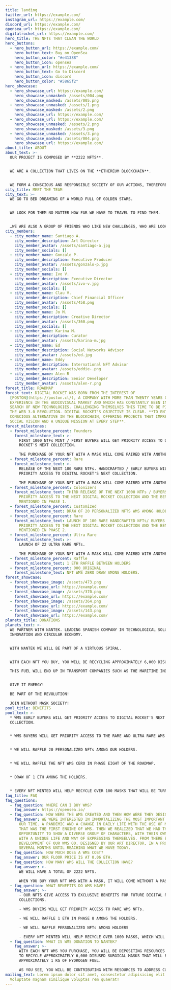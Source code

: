 ```yaml
---
title: landing
twitter_url: https://example.com/
instagram_url: https://example.com/
discord_url: https://example.com/
opensea_url: https://example.com/
digitalrocket_url: https://example.com/
hero_title: THE NFTs THAT CLEAN THE WORLD
hero_buttons:
  - hero_button_url: https://example.com/
    hero_button_text: Buy on OpenSea
    hero_button_color: "#e41388"
    hero_button_icon: opensea
  - hero_button_url: https://example.com/
    hero_button_text: Go to Discord
    hero_button_icon: discord
    hero_button_color: "#5865f2"
hero_showcase:
  - hero_showcase_url: https://example.com/
    hero_showcase_unmasked: /assets/004.png
    hero_showcase_masked: /assets/005.png
  - hero_showcase_unmasked: /assets/1.png
    hero_showcase_masked: /assets/2.png
    hero_showcase_url: https://example.com/
  - hero_showcase_url: https://example.com/
    hero_showcase_unmasked: /assets/2.png
    hero_showcase_masked: /assets/3.png
  - hero_showcase_unmasked: /assets/3.png
    hero_showcase_masked: /assets/004.png
    hero_showcase_url: https://example.com/
about_title: ABOUT
about_text: >-
  OUR PROJECT IS COMPOSED BY **2222 NFTS**.


  WE ARE A COLLECTION THAT LIVES ON THE **ETHEREUM BLOCKCHAIN**.


  WE FORM A CONSCIOUS AND RESPONSIBLE SOCIETY OF OUR ACTIONS, THEREFORE, WHEN PURCHASING AN  WMS NFT WE WILL BE HELPING TO **RECOVER DISUSED MASKS TO CONVERT THEM INTO ENERGY**.
city_title: MEET THE TEAM
city_text: >-
  WE GO TO BED DREAMING OF A WORLD FULL OF GOLDEN STARS.


  WE LOOK FOR THEM NO MATTER HOW FAR WE HAVE TO TRAVEL TO FIND THEM.


  …WE ARE ALSO A GROUP OF FRIENDS WHO LIKE NEW CHALLENGES, WHO ARE LOOKING FOR **NEW HORIZONS THAT MAKE US VIBRATE AT NIGHT AND DREAM BY DAY**…
city_members:
  - city_member_name: Santiago A.
    city_member_description: Art Director
    city_member_avatar: /assets/santiago-a.jpg
    city_member_socials: []
  - city_member_name: Gonzalo P.
    city_member_description: Executive Producer
    city_member_avatar: /assets/gonzalo-p.jpg
    city_member_socials: []
  - city_member_name: Ivo V.
    city_member_description: Executive Director
    city_member_avatar: /assets/ivo-v.jpg
    city_member_socials: []
  - city_member_name: Clau V.
    city_member_description: Chief Financial Officer
    city_member_avatar: /assets/458.png
    city_member_socials: []
  - city_member_name: Jo M.
    city_member_description: Creative Director
    city_member_avatar: /assets/360.png
    city_member_socials: []
  - city_member_name: Karina M.
    city_member_description: Curator
    city_member_avatar: /assets/karina-m.jpg
  - city_member_name: Ed
    city_member_description: Social Networks Advisor
    city_member_avatar: /assets/ed.jpg
  - city_member_name: Eddy
    city_member_description: International NFT Advisor
    city_member_avatar: /assets/eddie-.png
  - city_member_name: Alen R
    city_member_description: Senior Developer
    city_member_avatar: /assets/alen-r.png
forest_title: ROADMAP
forest_text: DIGITAL ROCKET WAS BORN FROM THE INTEREST OF
  [POSTON](https://poston.cl/), A COMPANY WITH MORE THAN TWENTY YEARS OF
  EXPERIENCE IN THE AUDIOVISUAL MARKET AND WHICH HAS CONSTANTLY BEEN IN THE
  SEARCH OF NEW TECHNOLOGIES. CHALLENGING THEMSELVES THIS TIME TO BE PIONEERS IN
  THE WEB 3.0 REVOLUTION. DIGITAL ROCKET'S OBJECTIVE IS CLEAR. **TO ENTER AS A
  CONSCIOUS ALTERNATIVE IN THE BLOCKCHAIN, OFFERING PROJECTS THAT IMPREGNATE A
  SOCIAL VISION AND A UNIQUE MISSION AT EVERY STEP**.
forest_milestones:
  - forest_milestone_percent: Founders
    forest_milestone_text: >-
      FIRST 1000 NTFs MINT / FIRST BUYERS WILL GET PRIORITY ACCESS TO DIGITAL
      ROCKET'S NEXT COLLECTION.

      THE PURCHASE OF YOUR NFT WITH A MASK WILL COME PAIRED WITH ANOTHER NFT IN ITS NON-MASK VERSION. ADDITIONALLY WHEN YOU BUY YOUR NFT YOU WILL BE RECYCLING 6,000 DISUSED MASKS, WHICH WILL BECOME 1K OF HYDROGEN FUEL THANKS TO OUR ALLIANCE WITH THE INNOVATIVE SPANISH COMPANY NANTEK.
  - forest_milestone_percent: Rare
    forest_milestone_text: >-
      RELEASE OF THE NEXT 100 RARE NTFs. HANDCRAFTED / EARLY BUYERS WILL GET
      PRIORITY ACCESS TO DIGITAL ROCKET'S NEXT COLLECTION.

      THE PURCHASE OF YOUR NFT WITH A MASK WILL COME PAIRED WITH ANOTHER NFT IN ITS NON-MASK VERSION. ADDITIONALLY WHEN YOU BUY YOUR NFT YOU WILL BE RECYCLING 12,000 DISUSED MASKS, WHICH WILL BECOME 1K OF HYDROGEN FUEL.
  - forest_milestone_percent: Colonizers
    forest_milestone_text: THIRD RELEASE OF THE NEXT 1000 NTFs / BUYERS WILL GET
      PRIORITY ACCESS TO THE NEXT DIGITAL ROCKET COLLECTION AND THE BENEFITS
      MENTIONED IN PHASE 1.
  - forest_milestone_percent: Customized
    forest_milestone_text: DRAW OF 20 PERSONALIZED NFTS WMS AMONG HOLDERS.
  - forest_milestone_percent: Rare
    forest_milestone_text: LAUNCH OF 100 RARE HANDCRAFTED NFTs/ BUYERS WILL GET
      PRIORITY ACCESS TO THE NEXT DIGITAL ROCKET COLLECTION AND THE BENEFITS
      MENTIONED IN PHASE 2.
  - forest_milestone_percent: Ultra Rare
    forest_milestone_text: >-
      LAUNCH OF 22 ULTRA RARE NFTs.

      THE PURCHASE OF YOUR NFT WITH A MASK WILL COME PAIRED WITH ANOTHER NFT IN ITS NON-MASK VERSION. ADDITIONALLY WHEN YOU BUY YOUR NFT YOU WILL BE RECYCLING 24,000 DISUSED MASKS, WHICH WILL BE CONVERTED INTO 4K OF HYDROGEN FUEL.
  - forest_milestone_percent: Raffle
    forest_milestone_text: 1 ETH RAFFLE BETWEEN HOLDERS
  - forest_milestone_percent: 000_ORIGINAL
    forest_milestone_text: NFT WMS ZERO DRAW AMONG HOLDERS.
forest_showcase:
  - forest_showcase_image: /assets/473.png
    forest_showcase_url: https://example.com/
  - forest_showcase_image: /assets/370.png
    forest_showcase_url: https://example.com/
  - forest_showcase_image: /assets/364.png
    forest_showcase_url: https://example.com/
  - forest_showcase_image: /assets/143.png
    forest_showcase_url: https://example.com/
planets_title: DONATIONS
planets_text: >-
  WE PARTNER WITH NANTEK. LEADING SPANISH COMPANY IN TECHNOLOGICAL SOLUTIONS,
  INNOVATION AND CIRCULAR ECONOMY.


  WITH NANTEK WE WILL BE PART OF A VIRTUOUS SPIRAL.


  WITH EACH NFT YOU BUY, YOU WILL BE RECYCLING APPROXIMATELY 6,000 DISUSED MASKS THAT WILL BE CONVERTED INTO APPROXIMATELY 1K OF HYDROGEN FUEL.

  THIS FUEL WILL END UP IN TRANSPORT COMPANIES SUCH AS THE MARITIME INDUSTRY, IN WHICH CURRENT REGULATIONS REQUIRE THE USE OF SULFATE-FREE FUELS AND WHERE HYDROGEN COMES INTO PLAY.


  GIVE IT ENERGY!

  BE PART OF THE REVOLUTION!

  JOIN WITHOUT MASK SOCIETY!
pool_title: BENEFITS
pool_text: >-
  * WMS EARLY BUYERS WILL GET PRIORITY ACCESS TO DIGITAL ROCKET'S NEXT
  COLLECTION.


  * WMS BUYERS WILL GET PRIORITY ACCESS TO THE RARE AND ULTRA RARE WMS VERSION COLLECTION.


  * WE WILL RAFFLE 20 PERSONALIZED NFTs AMONG OUR HOLDERS.


  * WE WILL RAFFLE THE NFT WMS CERO IN PHASE EIGHT OF THE ROADMAP.


  * DRAW OF 1 ETH AMONG THE HOLDERS.


  * EVERY NFT MINTED WILL HELP RECYCLE OVER 100 MASKS THAT WILL BE TURNED INTO HYDROGEN FUEL.
faq_title: FAQ
faq_questions:
  - faq_question: WHERE CAN I BUY WMS?
    faq_answer: https://opensea.io/
  - faq_question: HOW WERE THE WMS CREATED AND THEN HOW WERE THEY DESIGNED?
    faq_answer: WE WERE INTERESTED IN IMMORTALIZING THE MOST IMPORTANT MILESTONE OF
      OUR TIME. A PANDEMIC AND A CHANGE IN DAILY LIFE WITH THE USE OF MASKS,
      THAT WAS THE FIRST ENGINE OF WMS. THEN WE REALIZED THAT WE HAD THE
      OPPORTUNITY TO SHOW A DIVERSE GROUP OF CHARACTERS, WITH THEIR OWN ART AND
      WITH A UNIQUE LIFE AND WAY OF EXPRESSING THEMSELVES. FROM THERE BEGAN THE
      DEVELOPMENT OF OUR WMS 00, DESIGNED BY OUR ART DIRECTOR, IN A PROCESS OF
      SEVERAL MONTHS UNTIL REACHING WHAT WE HAVE TODAY.
  - faq_question: HOW MUCH DOES A WMS COST?
    faq_answer: OUR FLOOR PRICE IS AT 0.06 ETH.
  - faq_question: HOW MANY WMS WILL THE COLLECTION HAVE?
    faq_answer: >-
      WE WILL HAVE A TOTAL OF 2222 NFTS.

      WHEN YOU BUY YOUR NFT WMS WITH A MASK, IT WILL COME WITHOUT A MASK. THAT IS TO SAY YOU GET 2X1.
  - faq_question: WHAT BENEFITS DO WMS HAVE?
    faq_answer: >-
      - OUR NFTS GIVE ACCESS TO EXCLUSIVE BENEFITS FOR FUTURE DIGITAL ROCKET
      COLLECTIONS.

      - WMS BUYERS WILL GET PRIORITY ACCESS TO RARE WMS NFTs.

      - WE WILL RAFFLE 1 ETH IN PHASE 8 AMONG THE HOLDERS.

      - WE WILL RAFFLE PERSONALIZED NFTs AMONG HOLDERS

      - EVERY NFT MINTED WILL HELP RECYCLE OVER 1000 MASKS, WHICH WILL BE TURNED INTO HYDROGEN FUEL.
  - faq_question: WHAT IS WMS DONATION TO NANTEK?
    faq_answer: >-
      WITH EACH NFT WMS YOU PURCHASE, YOU WILL BE DEPOSITING RESOURCES TO NANTEK
      TO RECYCLE APPROXIMATELY 6,000 DISUSED SURGICAL MASKS THAT WILL BECOME
      APPROXIMATELY 1 KG OF HYDROGEN FUEL.

      AS YOU SEE, YOU WILL BE CONTRIBUTING WITH RESOURCES TO ADDRESS CURRENT AND FUTURE PROBLEMS IN RELATION TO THE ENVIRONMENTAL CRISIS.
mailing_text: Lorem ipsum dolor sit amet, consectetur adipisicing elit.
  Voluptate magnam similique voluptas rem quaerat!
---
```

